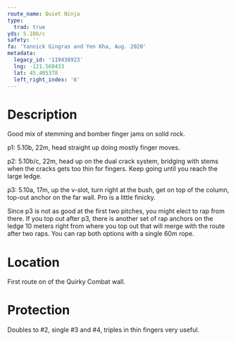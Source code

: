 ```yaml
---
route_name: Quiet Ninja
type:
  trad: true
yds: 5.10b/c
safety: ''
fa: 'Yannick Gingras and Yen Kha, Aug. 2020'
metadata:
  legacy_id: '119438923'
  lng: -121.568433
  lat: 45.405378
  left_right_index: '6'
---
```

# Description
Good mix of stemming and bomber finger jams on solid rock.

p1: 5.10b, 22m, head straight up doing mostly finger moves.

p2: 5.10b/c, 22m, head up on the dual crack system, bridging with stems when the cracks gets too thin for fingers.  Keep going until you reach the large ledge.

p3: 5.10a, 17m, up the v-slot, turn right at the bush, get on top of the column, top-out anchor on the far wall.  Pro is a little finicky.

Since p3 is not as good at the first two pitches, you might elect to rap from there.  If you top out after p3, there is another set of rap anchors on the ledge 10 meters right from where you top out that will merge with the route after two raps.  You can rap both options with a single 60m rope.

# Location
First route on of the Quirky Combat wall. 

# Protection
Doubles to #2, single #3 and #4, triples in thin fingers very useful.
